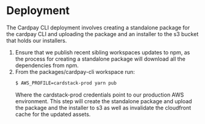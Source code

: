 # Deployment

The Cardpay CLI deployment involves creating a standalone package for the cardpay CLI and uploading the package and an installer to the s3 bucket that holds our installers.

1. Ensure that we publish recent sibling workspaces updates to npm, as the process for creating a standalone package will download all the dependencies from npm.
2. From the packages/cardpay-cli workspace run:
   ```sh
   $ AWS_PROFILE=cardstack-prod yarn pub
   ```
   Where the cardstack-prod credentials point to our production AWS environment. This step will create the standalone package and upload the package and the installer to s3 as well as invalidate the cloudfront cache for the updated assets.